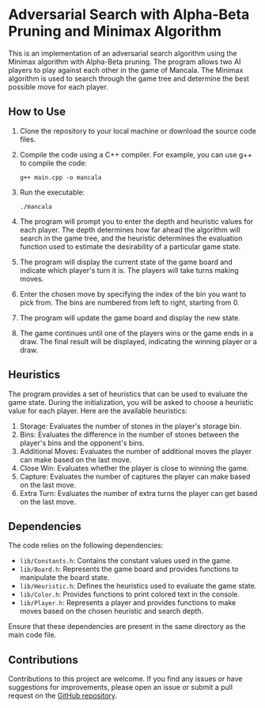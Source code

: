 # Adversarial Search with Alpha-Beta Pruning and Minimax Algorithm

This is an implementation of an adversarial search algorithm using the Minimax algorithm with Alpha-Beta pruning. The program allows two AI players to play against each other in the game of Mancala. The Minimax algorithm is used to search through the game tree and determine the best possible move for each player.

## How to Use

1. Clone the repository to your local machine or download the source code files.

2. Compile the code using a C++ compiler. For example, you can use g++ to compile the code:

   ```
   g++ main.cpp -o mancala
   ```

3. Run the executable:

   ```
   ./mancala
   ```

4. The program will prompt you to enter the depth and heuristic values for each player. The depth determines how far ahead the algorithm will search in the game tree, and the heuristic determines the evaluation function used to estimate the desirability of a particular game state.

5. The program will display the current state of the game board and indicate which player's turn it is. The players will take turns making moves.

6. Enter the chosen move by specifying the index of the bin you want to pick from. The bins are numbered from left to right, starting from 0.

7. The program will update the game board and display the new state.

8. The game continues until one of the players wins or the game ends in a draw. The final result will be displayed, indicating the winning player or a draw.

## Heuristics

The program provides a set of heuristics that can be used to evaluate the game state. During the initialization, you will be asked to choose a heuristic value for each player. Here are the available heuristics:

1. Storage: Evaluates the number of stones in the player's storage bin.
2. Bins: Evaluates the difference in the number of stones between the player's bins and the opponent's bins.
3. Additional Moves: Evaluates the number of additional moves the player can make based on the last move.
4. Close Win: Evaluates whether the player is close to winning the game.
5. Capture: Evaluates the number of captures the player can make based on the last move.
6. Extra Turn: Evaluates the number of extra turns the player can get based on the last move.

## Dependencies

The code relies on the following dependencies:

- `lib/Constants.h`: Contains the constant values used in the game.
- `lib/Board.h`: Represents the game board and provides functions to manipulate the board state.
- `lib/Heuristic.h`: Defines the heuristics used to evaluate the game state.
- `lib/Color.h`: Provides functions to print colored text in the console.
- `lib/Player.h`: Represents a player and provides functions to make moves based on the chosen heuristic and search depth.

Ensure that these dependencies are present in the same directory as the main code file.

## Contributions

Contributions to this project are welcome. If you find any issues or have suggestions for improvements, please open an issue or submit a pull request on the [GitHub repository](https://github.com/your-username/repository).
